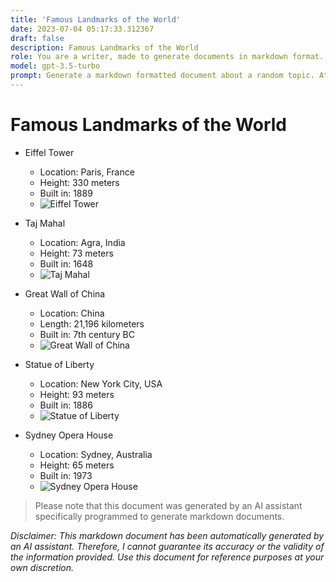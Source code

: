 ```yaml
---
title: 'Famous Landmarks of the World'
date: 2023-07-04 05:17:33.312367
draft: false
description: Famous Landmarks of the World
role: You are a writer, made to generate documents in markdown format. It is very important that all of the documents you generate are in valid markdown format.
model: gpt-3.5-turbo
prompt: Generate a markdown formatted document about a random topic. At the bottom, include a disclaimer explaining that the document was generated by you. The first line of the document should be the title. Make sure that the entire document is in proper markdown format, using a mix of various tags to make the document visually appealing.
---
```


# Famous Landmarks of the World

- Eiffel Tower
    - Location: Paris, France
    - Height: 330 meters
    - Built in: 1889
    - ![Eiffel Tower](https://upload.wikimedia.org/wikipedia/commons/thumb/8/85/Tour_eiffel_at_sunrise_from_the_trocadero.jpg/320px-Tour_eiffel_at_sunrise_from_the_trocadero.jpg)
    
- Taj Mahal
    - Location: Agra, India
    - Height: 73 meters
    - Built in: 1648
    - ![Taj Mahal](https://upload.wikimedia.org/wikipedia/commons/thumb/1/1c/Taj_Mahal_%282998584133%29.jpg/320px-Taj_Mahal_%282998584133%29.jpg)
    
- Great Wall of China
    - Location: China
    - Length: 21,196 kilometers
    - Built in: 7th century BC
    - ![Great Wall of China](https://upload.wikimedia.org/wikipedia/commons/thumb/2/23/The\_Great\_Wall\_%E7%9F%B3%E7%9B%8A%E9%9B%9C%E5%9F%8E.jpg/320px-The\_Great\_Wall\_%E7%9F%B3%E7%9B%8A%E9%9B%9C%E5%9F%8E.jpg)

- Statue of Liberty
    - Location: New York City, USA
    - Height: 93 meters
    - Built in: 1886
    - ![Statue of Liberty](https://upload.wikimedia.org/wikipedia/commons/thumb/8/83/Flickr\_-\_archer10\_%28Dennis%29\_%28241%29.jpg/320px-Flickr\_-\_archer10\_%28Dennis%29\_%28241%29.jpg)
    
- Sydney Opera House
    - Location: Sydney, Australia
    - Height: 65 meters
    - Built in: 1973
    - ![Sydney Opera House](https://upload.wikimedia.org/wikipedia/commons/thumb/e/e1/Sydney\_Opera\_House\_at\_night\_%28059635150%29.jpg/320px-Sydney\_Opera\_House\_at\_night\_%28059635150%29.jpg)

> Please note that this document was generated by an AI assistant specifically programmed to generate markdown documents.

*Disclaimer: This markdown document has been automatically generated by an AI assistant. Therefore, I cannot guarantee its accuracy or the validity of the information provided. Use this document for reference purposes at your own discretion.*